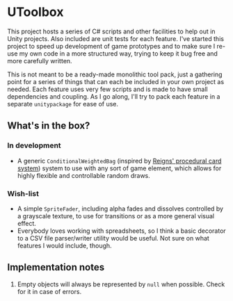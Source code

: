 # UToolbox

This project hosts a series of C# scripts and other facilities to help out in Unity projects. Also included are unit tests for each feature. I've started this project to speed up development of game prototypes and to make sure I re-use my own code in a more structured way, trying to keep it bug free and more carefully written.

This is not meant to be a ready-made monolithic tool pack, just a gathering point for a series of things that can each be included in your own project as needed. Each feature uses very few scripts and is made to have small dependencies and coupling. As I go along, I'll try to pack each feature in a separate `unitypackage` for ease of use.

## What's in the box?

### In development

- A generic `ConditionalWeightedBag` (inspired by [Reigns' procedural card system](https://www.youtube.com/watch?v=tDdtbh-oUTU&t=2s)) system to use with any sort of game element, which allows for highly flexible and controllable random draws.

### Wish-list

- A simple `SpriteFader`, including alpha fades and dissolves controlled by a grayscale texture, to use for transitions or as a more general visual effect.
- Everybody loves working with spreadsheets, so I think a basic decorator to a CSV file parser/writer utility would be useful. Not sure on what features I would include, though.

## Implementation notes

1. Empty objects will always be represented by `null` when possible. Check for it in case of errors.

